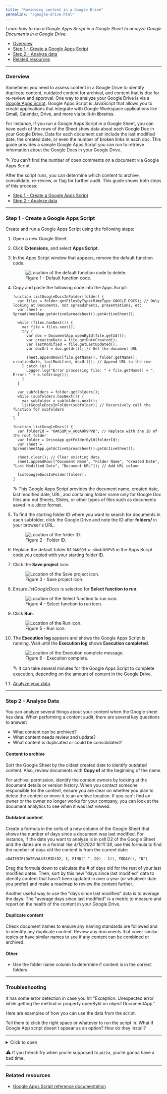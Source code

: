```yaml
---
title: "Reviewing content in a Google Drive"
permalink: "/google-drive.html"
---
```


*Learn how to run a Google Apps Script in a Google Sheet to analyze Google Documents in a Google Drive.*

- [Overview](#overview)
- [Step 1 - Create a Google Apps Script](#step-1---create-a-google-apps-script)
- [Step 2 - Analyze data](#step-2---analyze-data)
- [Related resources](#related-resources)

---

### Overview

Sometimes you need to assess content in a Google Drive to identify duplicate content, outdated content for archival, and content that is due for re-review and approval. One way to analyze your Google Drive is via a [Google Apps Script](https://developers.google.com/apps-script/reference). Google Apps Script is JavaScript that allows you to create applications that integrate with Google Workspace applications like Gmail, Calendar, Drive, and more via built-in libraries. 

For instance, if you run a Google Apps Script in a Google Sheet, you can have each of the rows of the Sheet show data about each Google Doc in your Google Drive. Data for each document can include the last modified date, the created date, or even the number of broken links in each doc. This guide provides a sample Google Apps Script you can run to retrieve information about the Google Docs in your Google Drive.

<div class="alert-cyan">
  <p><span style="font-size:larger;">✎</span>
  You can't find the number of open comments on a document via Google Apps Script.</p>
</div>
 
After the script runs, you can determine which content to archive, consolidate, re-review, or flag for further audit. This guide shows both steps of this process:

- [Step 1 - Create a Google Apps Script](#step-1---create-a-google-apps-script)
- [Step 2 - Analyze data](#step-2---analyze-data)

---

### Step 1 - Create a Google Apps Script

Create and run a Google Apps Script using the following steps:

1. Open a new Google Sheet.
2. Click **Extensions**, and select **Apps Script**.
3. In the Apps Script window that appears, remove the default function code.

    <figure>
        <img src="/assets/images/delete-default-code.png" class="image-border-medium" alt="Location of the default function code to delete.">
        <figcaption>Figure 1 - Default function code.</figcaption>
    </figure>

4. Copy and paste the following code into the Apps Script:

    ```
    function listGoogleDocsInFolder(folder) {
      var files = folder.getFilesByType(MimeType.GOOGLE_DOCS); // Only looking at Documents, not spreadsheets, presentations, etc
      var sheet = SpreadsheetApp.getActiveSpreadsheet().getActiveSheet();
  
      while (files.hasNext()) {
        var file = files.next();
        try {
          var doc = DocumentApp.openById(file.getId());
          var creationDate = file.getDateCreated();
          var lastModified = file.getLastUpdated();
          var docUrl = doc.getUrl(); // Get the document URL

          sheet.appendRow([file.getName(), folder.getName(), creationDate, lastModified, docUrl]); // Append URL to the row
        } catch (e) {
          Logger.log("Error processing file: " + file.getName() + ", Error: " + e.toString());
        }
      }

      var subfolders = folder.getFolders();
      while (subfolders.hasNext()) {
        var subfolder = subfolders.next();
        listGoogleDocsInFolder(subfolder); // Recursively call the function for subfolders
      }
    }

    function listGoogleDocs() {
      var folderId = "0AKSQM_w_oOoAUk9PVB"; // Replace with the ID of the root folder
      var folder = DriveApp.getFolderById(folderId);
      var sheet = SpreadsheetApp.getActiveSpreadsheet().getActiveSheet();
  
      sheet.clear(); // Clear existing data
      sheet.appendRow(["Document Name", "Folder Name", "Created Date", "Last Modified Date", "Document URL"]); // Add URL column
  
      listGoogleDocsInFolder(folder);
    }
    ```

    <div class="alert-cyan">
      <p><span style="font-size:larger;">✎</span>
      This Google Apps Script provides the document name, created date, last modified date, URL, and containing folder name only for Google Doc files and not Sheets, Slides, or other types of files such as documents saved in a .docx format.</p>
    </div>

6. To find the starting folder ID where you want to search for documents in each subfolder, click the Google Drive and note the ID after **folders/** in your browser's URL.

    <figure>
      <img src="/assets/images/find-folder-id.png" class="image-border-medium" alt="Location of the folder ID.">
      <figcaption>Figure 2 - Folder ID.</figcaption>
    </figure>

7. Replace the default folder ID `0AKSQM_w_oOoAUk9PVB` in the Apps Script code you copied with your starting folder ID.

8. Click the **Save project** icon.

    <figure>
      <img src="/assets/images/save-project-icon.png" class="image-border-medium" alt="Location of the Save project icon.">
      <figcaption>Figure 3 - Save project icon.</figcaption>
    </figure>

9. Ensure *listGoogleDocs* is selected for **Select function to run**.

    <figure>
      <img src="/assets/images/function-to-run.png" class="image-border-medium" alt="Location of the Select function to run icon.">
      <figcaption>Figure 4 - Select function to run icon.</figcaption>
    </figure>

10. Click **Run**.

    <figure>
      <img src="/assets/images/run-icon.png" class="image-border-medium" alt="Location of the Run icon.">
      <figcaption>Figure 5 - Run icon.</figcaption>
    </figure>

11. The **Execution log** appears and shows the Google Apps Script is running. Wait until the **Execution log** shows **Execution completed**.

    <figure>
      <img src="/assets/images/execution-complete.png" class="image-border-medium" alt="Location of the Execution complete message.">
      <figcaption>Figure 6 - Execution complete.</figcaption>
    </figure>

    <div class="alert-cyan">
      <p><span style="font-size:larger;">✎</span>
      It can take several minutes for the Google Apps Script to complete execution, depending on the amount of content in the Google Drive.</p>
    </div>

12. [Analyze your data](#step-2---analyze-data).

---

### Step 2 - Analyze Data

You can analyze several things about your content when the Google sheet has data. When performing a content audit, there are several key questions to answer:

- What content can be archived?
- What content needs review and update?
- What content is duplicated or could be consolidated? 

#### Content to archive

Sort the Google Sheet by the oldest created date to identify outdated content. Also, review documents with **Copy of** at the beginning of the name.

For archival permission, identify the content owners by looking at the document details or version history. When you contact someone responsible for the content, ensure you are clear on whether you plan to delete the content or move it to an archive location. If you can't find an owner or the owner no longer works for your company, you can look at the document analytics to see when it was last viewed.

#### Outdated content

Create a formula in the cells of a new column of the Google Sheet that shows the number of days since a document was last modified. For instance, if the date you want to analyze is in cell D2 of the Google Sheet and the dates are in a format like *4/12/2024 16:11:38*, use this formula to find the number of days old the content is from the current date:

```
=DATEDIF(DATEVALUE(MID(D2, 1, FIND(" ", D2) - 1)), TODAY(), "D")
```

Drag the formula down to calculate the # of days old for the rest of your last modified dates. Then, sort by this new "days since last modified" data to identify content that hasn't been updated in over a year (or whatever date you prefer) and make a roadmap to review the content further.

Another useful way to use the "days since last modified" data is to average the days. The "average days since last modified" is a metric to measure and report on the health of the content in your Google Drive. 

#### Duplicate content

Check document names to ensure any naming standards are followed and to identify any duplicate content. Review any documents that cover similar topics or have similar names to see if any content can be combined or archived.

#### Other

- Use the folder name column to determine if content is in the correct folders.

---

### Troubleshooting
It has some error detection in case you hit "Exception: Unexpected error while getting the method or property openById on object DocumentApp."

Here are examples of how you can use the data from the script.

Tell them to click the right space or whatever to run the script in. What if Google App script doesn't appear as an option? How do they install?

---

<details>
<summary>Click to open</summary>
<p>If your browser supports this element, it should allow you to expand and collapse these details.</p></details>

<div class="alert-orange">
  <p><span style="font-size:larger;">⚠</span>
If you french fry when you’re supposed to pizza, you’re gonna have a bad time.</p>
</div>

---


### Related resources

- [Google Apps Script reference documentation]()
